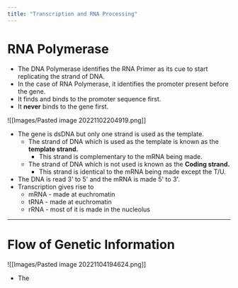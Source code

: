 ```yaml
---
title: "Transcription and RNA Processing"
---
```


# RNA Polymerase
- The DNA Polymerase identifies the RNA Primer as its cue to start replicating the strand of DNA.
- In the case of RNA Polymerase, it identifies the promoter present before the gene.
- It finds and binds to the promoter sequence first.
- It **never** binds to the gene first.

![[Images/Pasted image 20221102204919.png]]

- The gene is dsDNA but only one strand is used as the template.
	- The strand of DNA which is used as the template is known as the **template strand.**
		- This strand is complementary to the mRNA being made.
	- The strand of DNA which is not used is known as the **Coding strand.**
		- This strand is identical to the mRNA being made except the T/U.
- The DNA is read 3' to 5' and the mRNA is made 5' to 3'.
- Transcription gives rise to 
	- mRNA - made at euchromatin
	- tRNA - made at euchromatin
	- rRNA - most of it is made in the nucleolus
---
# Flow of Genetic Information
![[Images/Pasted image 20221104194624.png]]

- The 